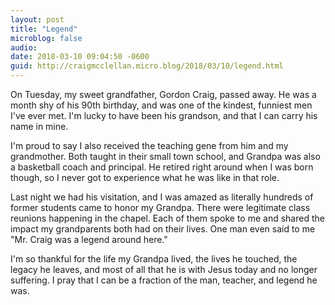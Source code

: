 ```yaml
---
layout: post
title: "Legend"
microblog: false
audio: 
date: 2018-03-10 09:04:50 -0600
guid: http://craigmcclellan.micro.blog/2018/03/10/legend.html
---
```

On Tuesday, my sweet grandfather, Gordon Craig, passed away. He was a month shy of his 90th birthday, and was one of the kindest, funniest men I've ever met. I'm lucky to have been his grandson, and that I can carry his name in mine.

I'm proud to say I also received the teaching gene from him and my grandmother. Both taught in their small town school, and Grandpa was also a basketball coach and principal. He retired right around when I was born though, so I never got to experience what he was like in that role.

Last night we had his visitation, and I was amazed as literally hundreds of former students came to honor my Grandpa. There were legitimate class reunions happening in the chapel. Each of them spoke to me and shared the impact my grandparents both had on their lives. One man even said to me "Mr. Craig was a legend around here."

I'm so thankful for the life my Grandpa lived, the lives he touched, the legacy he leaves, and most of all that he is with Jesus today and no longer suffering. I pray that I can be a fraction of the man, teacher, and legend he was.
